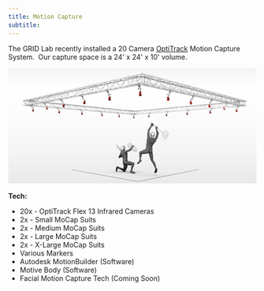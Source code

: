 ```yaml
---
title: Motion Capture
subtitle:
---
```



The GRID Lab recently installed a 20 Camera [OptiTrack](http://www.optitrack.com) Motion Capture System. &nbsp;Our capture space is a 24' x 24' x 10' volume. &nbsp;

![](/uploads/versions/mocap---x----903-421x---.png)

**Tech:**

* 20x - OptiTrack Flex 13 Infrared Cameras&nbsp;
* 2x - Small MoCap Suits
* 2x - Medium MoCap Suits
* 2x - Large MoCap Suits
* 2x - X-Large MoCap Suits
* Various Markers
* Autodesk MotionBuilder (Software)
* Motive Body (Software)
* Facial Motion Capture Tech (Coming Soon)


&nbsp;